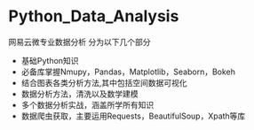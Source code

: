 # Python_Data_Analysis
网易云微专业数据分析
分为以下几个部分
- 基础Python知识
- 必备库掌握Nmupy，Pandas，Matplotlib，Seaborn，Bokeh
- 结合图表各类分析方法,其中包括空间数据可视化
- 数据分析方法，清洗以及数学建模
- 多个数据分析实战，涵盖所学所有知识
- 数据爬虫获取，主要运用Requests，BeautifulSoup，Xpath等库
